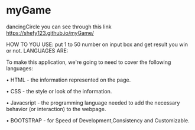 # myGame
dancingCircle
you can see through this link https://shefy123.github.io/myGame/

HOW TO YOU USE:
put 1 to 50 number on input box and get result you win or not.
LANGUAGES ARE:

To make this application, we're going to need to cover the following languages:

• HTML - the information represented on the page.

• CSS - the style or look of the information.

• Javacsript - the programming language needed to add the necessary behavior (or interaction) to the webpage.

• BOOTSTRAP - for Speed of Development,Consistency and Customizable.
